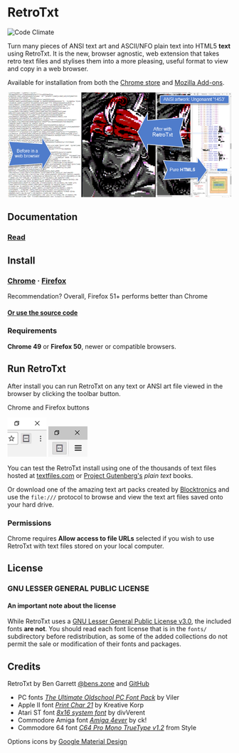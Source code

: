 # RetroTxt

![Code Climate](https://codeclimate.com/github/bengarrett/RetroTxt/badges/gpa.svg)

Turn many pieces of ANSI text art and ASCII/NFO plain text into HTML5 **text** using RetroTxt. It is the new, browser agnostic, web extension that takes retro text files and stylises them into a more pleasing, useful format to view and copy in a web browser.

Available for installation from both the [Chrome store](https://chrome.google.com/webstore/detail/retrotxt/gkjkgilckngllkopkogcaiojfajanahn) and [Mozilla Add-ons](https://addons.mozilla.org/en-US/firefox/addon/retrotxt/).

![RetroTxt showcase](/docs/assets/readme_showcase.png)

## Documentation

### [Read](https://github.com/bengarrett/RetroTxt/blob/master/docs/index.md)

## Install

### [Chrome](https://chrome.google.com/webstore/detail/retrotxt/gkjkgilckngllkopkogcaiojfajanahn) · [Firefox](https://addons.mozilla.org/en-US/firefox/addon/retrotxt/)

Recommendation? Overall, Firefox 51+ performs better than Chrome

#### [Or use the source code](https://github.com/bengarrett/RetroTxt/blob/master/docs/source_code.md)

### Requirements

**Chrome 49** or **Firefox 50**, newer or compatible browsers.

## Run RetroTxt

After install you can run RetroTxt on any text or ANSI art file viewed in the browser by clicking the toolbar button.

Chrome and Firefox buttons

![RetroTxt toolbar button in Chrome](/docs/assets/retrotxt_toolbar_button_chrome.png) ![RetroTxt toolbar button in Firefox](/docs/assets/retrotxt_toolbar_button_firefox.png)

You can test the RetroTxt install using one of the thousands of text files hosted at [textfiles.com](http://textfiles.com/directory.html) or [Project Gutenberg's](https://www.gutenberg.org/catalog/) _plain text_ books.

Or download one of the amazing text art packs created by [Blocktronics](http://blocktronics.org/artpacks/) and use the `file:///` protocol to browse and view the text art files saved onto your hard drive.

### Permissions

Chrome requires **Allow access to file URLs** selected if you wish to use RetroTxt with text files stored on your local computer.

## License

### GNU LESSER GENERAL PUBLIC LICENSE

#### An important note about the license

While RetroTxt uses a [GNU Lesser General Public License v3.0](http://choosealicense.com/licenses/lgpl-3.0/), the included fonts **are not**. You should read each font license that is in the `fonts/` subdirectory before redistribution, as some of the added collections do not permit the sale or modification of their fonts and packages.

## Credits

RetroTxt by Ben Garrett [@bens.zone](http://bens.zone/) and [GitHub](https://github.com/bengarrett/)

- PC fonts [_The Ultimate Oldschool PC Font Pack_](http://int10h.org/oldschool-pc-fonts/) by Viler
- Apple II font [_Print Char 21_](http://www.kreativekorp.com/software/fonts/apple2.shtml) by Kreative Korp
- Atari ST font [_8x16 system font_](http://www.dafont.com/atari-st-8x16-system-font.font) by divVerent
- Commodore Amiga font [_Amiga 4ever_](http://www.freakyfonts.de/) by ck!
- Commodore 64 font [_C64 Pro Mono TrueType v1.2_](http://style64.org/c64-truetype) from Style

Options icons by [Google Material Design](https://material.google.com/)
